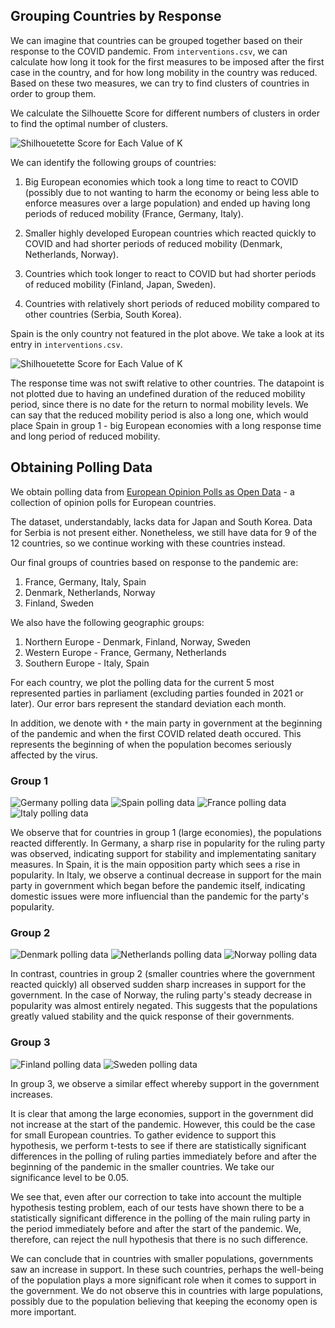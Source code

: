 ## Grouping Countries by Response

We can imagine that countries can be grouped together based on their response to the COVID pandemic.
From `interventions.csv`, we can calculate how long it took for the first measures to be imposed after the first case in the country, and for how long mobility in the country was reduced. Based on these two measures, we can try to find clusters of countries in order to group them.

We calculate the Silhouette Score for different numbers of clusters in order to find the optimal number of clusters.

![Shilhouetette Score for Each Value of K](assets/img/Shilhouetette_Score_for_Each_Value_of_K.png)

We can identify the following groups of countries:

1. Big European economies which took a long time to react to COVID (possibly due to not wanting to harm the economy or being less able to enforce measures over a large population) and ended up having long periods of reduced mobility (France, Germany, Italy).

2. Smaller highly developed European countries which reacted quickly to COVID and had shorter periods of reduced mobility (Denmark, Netherlands, Norway).

3. Countries which took longer to react to COVID but had shorter periods of reduced mobility (Finland, Japan, Sweden).

4. Countries with relatively short periods of reduced mobility compared to other countries (Serbia, South Korea).

Spain is the only country not featured in the plot above. We take a look at its entry in `interventions.csv`.

![Shilhouetette Score for Each Value of K](assets/img/redused_Mobility_VS_Response_Time.png)

The response time was not swift relative to other countries. The datapoint is not plotted due to having an undefined duration of the reduced mobility period, since there is no date for the return to normal mobility levels. We can say that the reduced mobility period is also a long one, which would place Spain in group 1 - big European economies with a long response time and long period of reduced mobility.

## Obtaining Polling Data

We obtain polling data from [European Opinion Polls as Open Data](https://filipvanlaenen.github.io/eopaod/) - a collection of opinion polls for European countries.

The dataset, understandably, lacks data for Japan and South Korea. Data for Serbia is not present either. Nonetheless, we still have data for 9 of the 12 countries, so we continue working with these countries instead.

Our final groups of countries based on response to the pandemic are:

1. France, Germany, Italy, Spain
2. Denmark, Netherlands, Norway
3. Finland, Sweden

We also have the following geographic groups:

1. Northern Europe - Denmark, Finland, Norway, Sweden
2. Western Europe - France, Germany, Netherlands
3. Southern Europe - Italy, Spain

For each country, we plot the polling data for the current 5 most represented parties in parliament (excluding parties founded in 2021 or later). Our error bars represent the standard deviation each month.

In addition, we denote with `*` the main party in government at the beginning of the pandemic and when the first COVID related death occured. This represents the beginning of when the population becomes seriously affected by the virus.

### Group 1

![Germany polling data](assets/img/germany.png)
![Spain polling data](assets/img/spain.png)
![France polling data](assets/img/france.png)
![Italy polling data ](assets/img/Italy.png)

We observe that for countries in group 1 (large economies), the populations reacted differently. In Germany, a sharp rise in popularity for the ruling party was observed, indicating support for stability and implementating sanitary measures. In Spain, it is the main opposition party which sees a rise in popularity. In Italy, we observe a continual decrease in support for the main party in government which began before the pandemic itself, indicating domestic issues were more influencial than the pandemic for the party's popularity.

### Group 2

![Denmark polling data](assets/img/denmark.png)
![Netherlands polling data](assets/img/Netherlands.png)
![Norway polling data ](assets/img/norway.png)

In contrast, countries in group 2 (smaller countries where the government reacted quickly) all observed sudden sharp increases in support for the government. In the case of Norway, the ruling party's steady decrease in popularity was almost entirely negated. This suggests that the populations greatly valued stability and the quick response of their governments.

### Group 3

![Finland polling data](assets/img/Finland.png)
![Sweden polling data ](assets/img/Sweden.png)

In group 3, we observe a similar effect whereby support in the government increases.

It is clear that among the large economies, support in the government did not increase at the start of the pandemic. However, this could be the case for small European countries. To gather evidence to support this hypothesis, we perform t-tests to see if there are statistically significant differences in the polling of ruling parties immediately before and after the beginning of the pandemic in the smaller countries. We take our significance level to be 0.05.

We see that, even after our correction to take into account the multiple hypothesis testing problem, each of our tests have shown there to be a statistically significant difference in the polling of the main ruling party in the period immediately before and after the start of the pandemic. We, therefore, can reject the null hypothesis that there is no such difference.

We can conclude that in countries with smaller populations, governments saw an increase in support. In these such countries, perhaps the well-being of the population plays a more significant role when it comes to support in the government. We do not observe this in countries with large populations, possibly due to the population believing that keeping the economy open is more important.